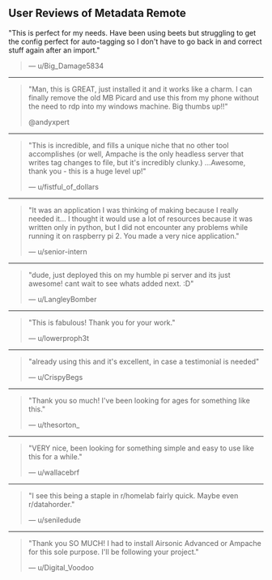 ## User Reviews of Metadata Remote

"This is perfect for my needs. Have been using beets but struggling to get the config perfect for auto-tagging so I don't have to go back in and correct stuff again after an import."

> — u/Big_Damage5834

---

> "Man, this is GREAT, just installed it and it works like a charm. I can finally remove the old MB Picard and use this from my phone without the need to rdp into my windows machine. Big thumbs up!!"
>
> @andyxpert

---

> "This is incredible, and fills a unique niche that no other tool accomplishes (or well, Ampache is the only headless server that writes tag changes to file, but it's incredibly clunky.) ...Awesome, thank you - this is a huge level up!"
> 
> — u/fistful_of_dollars

---

> "It was an application I was thinking of making because I really needed it... I thought it would use a lot of resources because it was written only in python, but I did not encounter any problems while running it on raspberry pi 2. You made a very nice application."
> 
> — u/senior-intern

---

> "dude, just deployed this on my humble pi server and its just awesome! cant wait to see whats added next. :D"
> 
> — u/LangleyBomber

---

> "This is fabulous! Thank you for your work."
> 
> — u/lowerproph3t

---

> "already using this and it's excellent, in case a testimonial is needed"
> 
> — u/CrispyBegs

---

> "Thank you so much! I've been looking for ages for something like this."
> 
> — u/thesorton_

---

> "VERY nice, been looking for something simple and easy to use like this for a while."
> 
> — u/wallacebrf

---

> "I see this being a staple in r/homelab fairly quick. Maybe even r/datahorder."
> 
> — u/seniledude

---

> "Thank you SO MUCH! I had to install Airsonic Advanced or Ampache for this sole purpose. I'll be following your project."
> 
> — u/Digital_Voodoo
